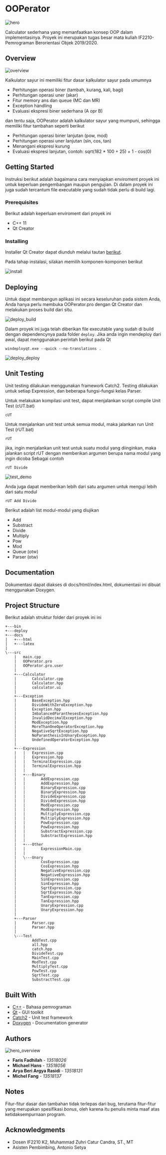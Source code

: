 # OOPerator
![hero](asset/hero.png)

Calculator sederhana yang memanfaatkan konsep OOP dalam implementasinya.
Proyek ini merupakan tugas besar mata kuliah IF2210-Pemrograman Berorientasi Objek 2019/2020.

## Overview
![overview](asset/overview_demo.gif)

Kalkulator sayur ini memiliki fitur dasar kalkulator sayur pada umumnya
* Perhitungan operasi biner (tambah, kurang, kali, bagi)
* Perhitungan operasi uner (akar)
* Fitur memory ans dan queue (MC dan MR)
* Exception handling
* Evaluasi ekspresi biner sederhana (A opr B)

dan tentu saja, OOPerator adalah kalkulator sayur yang mumpuni, sehingga memiliki fitur tambahan seperti berikut
* Perhitungan operasi biner lanjutan (pow, mod) 
* Perhitungan operasi uner lanjutan (sin, cos, tan)
* Menangani ekspresi kurung
* Evaluasi ekspresi lanjutan, contoh: sqrt(182 * 100 + 25) + 1 - cos(0)

## Getting Started
Instruksi berikut adalah bagaimana cara menyiapkan enviroment proyek ini untuk keperluan pengembangan maupun pengujian. Di dalam proyek ini juga sudah tercantum file executable yang sudah tidak perlu di build lagi.

### Prerequisites

Berikut adalah keperluan enviroment dari proyek ini

* C++ 11
* Qt Creator

### Installing

Installer Qt Creator dapat diunduh melalui tautan [berikut](https://www.qt.io/download-open-source).

Pada tahap instalasi, silakan memilih komponen-komponen berikut

![install](asset/install_1.png)

## Deploying

Untuk dapat membangun aplikasi ini secara keseluruhan pada sistem Anda, Anda hanya perlu membuka OOPerator.pro dengan Qt Creator dan melakukan proses build dari situ.

![deploy_build](asset/deploy_build.gif)


Dalam proyek ini juga telah diberikan file executable yang sudah di build dengan dependencynya pada folder ```deploy```. Jika anda ingin mendeploy dari awal, dapat menggunakan perintah berikut pada Qt
```
windeployqt.exe --quick --no-translations .
```
![deploy_deploy](asset/deploy_deploy.gif)

## Unit Testing

Unit testing dilakukan menggunakan framework Catch2. Testing dilakukan untuk setiap Expression, dan beberapa fungsi-fungsi kelas Parser.

Untuk melakukan kompilasi unit test, dapat menjalankan script compile Unit Test (cUT.bat)
```
cUT
```

Untuk menjalankan unit test untuk semua modul, maka jalankan run Unit Test (rUT.bat)
```
rUT
```
jika, ingin menjalankan unit test untuk suatu modul yang diinginkan, maka jalankan script rUT dengan memberikan argumen berupa nama modul yang ingin dicoba
Sebagai contoh
```
rUT Divide
```
![test_demo](asset/test_demo.gif)

Anda juga dapat memberikan lebih dari satu argumen untuk menguji lebih dari satu modul
```
rUT Add Divide
```

Berikut adalah list modul-modul yang diujikan
* Add
* Substract
* Divide
* Multiply
* Pow
* Mod
* Queue (otw)
* Parser (otw)


## Documentation
Dokumentasi dapat diakses di docs/html/index.html, dokumentasi ini dibuat menggunakan Doxygen.

## Project Structure
Berikut adalah struktur folder dari proyek ini ini
```
+---bin
+---deploy
+---docs
|   +---html
|   +---latex
|
\---src
    |   main.cpp
    |   OOPerator.pro
    |   OOPerator.pro.user
    |
    +---Calculator
    |       Calculator.cpp
    |       Calculator.hpp
    |       calculator.ui
    |
    +---Exception
    |       BaseException.hpp
    |       DivideWithZeroException.hpp
    |       Exception.hpp
    |       ImbalancedParanthesesException.hpp
    |       InvalidDecimalException.hpp
    |       ModException.hpp
    |       MoreThanOneOperatorException.hpp
    |       NegativeSqrtException.hpp
    |       NoParanthesisInUnaryException.hpp
    |       UndefinedOperatorException.hpp
    |
    +---Expression
    |   |   Expression.cpp
    |   |   Expression.hpp
    |   |   TerminalExpression.cpp
    |   |   TerminalExpression.hpp
    |   |
    |   +---Binary
    |   |       AddExpression.cpp
    |   |       AddExpression.hpp
    |   |       BinaryExpression.cpp
    |   |       BinaryExpression.hpp
    |   |       DivideExpression.cpp
    |   |       DivideExpression.hpp
    |   |       ModExpression.cpp
    |   |       ModExpression.hpp
    |   |       MultiplyExpression.cpp
    |   |       MultiplyExpression.hpp
    |   |       PowExpression.cpp
    |   |       PowExpression.hpp
    |   |       SubstractExpression.cpp
    |   |       SubstractExpression.hpp
    |   |
    |   +---Other
    |   |       ExpressionMain.cpp
    |   |
    |   \---Unary
    |           CosExpression.cpp
    |           CosExpression.hpp
    |           NegativeExpression.cpp
    |           NegativeExpression.hpp
    |           SinExpression.cpp
    |           SinExpression.hpp
    |           SqrtExpression.cpp
    |           SqrtExpression.hpp
    |           TanExpression.cpp
    |           TanExpression.hpp
    |           UnaryExpression.cpp
    |           UnaryExpression.hpp
    |
    +---Parser
    |       Parser.cpp
    |       Parser.hpp
    |
    \---Test
            AddTest.cpp
            all.hpp
            catch.hpp
            DivideTest.cpp
            MainTest.cpp
            ModTest.cpp
            MultiplyTest.cpp
            PowTest.cpp
            SqrtTest.cpp
            SubstractTest.cpp
```

## Built With

* [C++](https://www.cplusplus.com/) - Bahasa pemrograman
* [Qt](https://www.qt.io/) - GUI toolkit
* [Catch2](https://github.com/catchorg/Catch2) - Unit test framework
* [Doxygen](http://www.doxygen.nl/) - Documentation generator

## Authors
![hero_overview](asset/contributing_135.gif)

* **Faris Fadhilah** - *13518026*
* **Michael Hans** - *13518056*
* **Arya Beri Argya Rasidi** - *13518131*
* **Michel Fang** - *13518137*

## Notes
Fitur-fitur dasar dan tambahan tidak terlepas dari bug, terutama fitur-fitur yang merupakan spesifikasi *bonus*, oleh karena itu penulis minta maaf atas ketidaksempurnaan program.

## Acknowledgments

* Dosen IF2210 K2, Muhammad Zuhri Catur Candra, ST., MT
* Asisten Pembimbing, Antonio Setya
